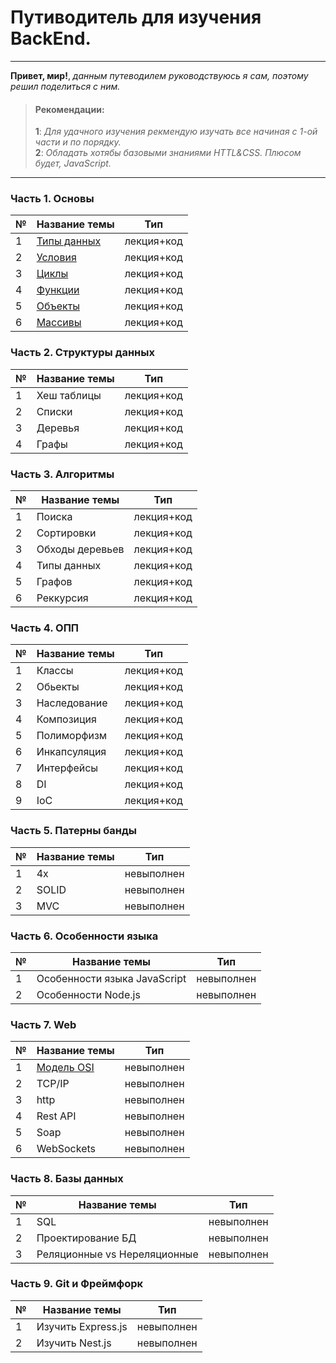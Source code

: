 # Путиводитель для изучения BackEnd.

<hr>

__Привет, мир!__, _данным путеводилем руководствуюсь я сам, поэтому решил поделиться с ним._

>#### __Рекомендации__:
> __1__: _Для удачного изучения рекмендую изучать все начиная с 1-ой части и по порядку._<br>
> __2__: _Обладать хотябы базовыми знаниями HTTL&CSS. Плюсом будет, JavaScript._

<hr>

### Часть 1. Основы
| № |Название темы|Тип|  
|---|-------------|------|
|1|[Типы данных][TypesOfData]|лекция+код|
|2|[Условия][Conditions]|лекция+код|
|3|[Циклы][Cycles]|лекция+код|
|4|[Функции][Functions]|лекция+код|
|5|[Объекты][Objects]|лекция+код|
|6|[Массивы][Arrays]|лекция+код|

[Cycles]: /Часть_1_Основы/Cycles/Cycles.md 'Нажмите для продолжения.'
[Arrays]: /Часть_1_Основы/Arrays/Arrays.md 'Нажмите для продолжения.'
[Conditions]: /Часть_1_Основы/Conditions/Conditions.md 'Нажмите для продолжения.'
[Functions]: /Часть_1_Основы/Functions/CyclFunctionses.md 'Нажмите для продолжения.'
[Objects]: /Часть_1_Основы/Objects/Objects.md 'Нажмите для продолжения.'
[TypesOfData]: /Часть_1_Основы/TypesOfData/TypesOfData.md 'Нажмите для продолжения.'



### Часть 2. Структуры данных
| № |Название темы|Тип|  
|---|-------------|------|
|1|Хеш таблицы|лекция+код|
|2|Списки|лекция+код|
|3|Деревья|лекция+код|
|4|Графы|лекция+код|

### Часть 3. Алгоритмы
| № |Название темы|Тип|  
|---|-------------|------|
|1|Поиска|лекция+код|
|2|Сортировки|лекция+код|
|3|Обходы деревьев|лекция+код|
|4|Типы данных|лекция+код|
|5|Графов|лекция+код|
|6|Реккурсия|лекция+код|

### Часть 4. ОПП
| № |Название темы|Тип|  
|---|-------------|------|
|1|Классы|лекция+код|
|2|Обьекты|лекция+код|
|3|Наследование|лекция+код|
|4|Композиция|лекция+код|
|5|Полиморфизм|лекция+код|
|6|Инкапсуляция|лекция+код|
|7|Интерфейсы|лекция+код|
|8|DI|лекция+код|
|9|IoC|лекция+код|

### Часть 5. Патерны банды
| № |Название темы|Тип|  
|---|-------------|------|
|1|4x|невыполнен|
|2|SOLID|невыполнен|
|3|MVC|невыполнен|

### Часть 6. Особенности языка
| № |Название темы|Тип|  
|---|-------------|------|
|1|Особенности языка JavaScript|невыполнен|
|2|Особенности Node.js|невыполнен|

### Часть 7. Web
| № |Название темы|Тип|  
|---|-------------|------|
|1|[Модель OSI][OSI]|невыполнен|
|2|TCP/IP|невыполнен|
|3|http|невыполнен|
|4|Rest API|невыполнен|
|5|Soap|невыполнен|
|6|WebSockets|невыполнен|

[OSI]: /Часть_7_Web/OSIModel.md 'Нажмите для продолжения.'



### Часть 8. Базы данных
| № |Название темы|Тип|  
|---|-------------|------|
|1|SQL|невыполнен|
|2|Проектирование БД|невыполнен|
|3|Реляционные vs Нереляционные |невыполнен|


### Часть 9. Git и Фреймфорк
| № |Название темы|Тип|  
|---|-------------|------|
|1|Изучить Express.js|невыполнен|
|2|Изучить Nest.js|невыполнен|



